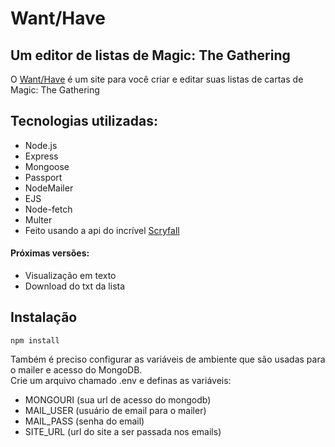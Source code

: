 # Want/Have

## Um editor de listas de Magic: The Gathering

O [Want/Have](https://want-have.herokuapp.com/) é um site para você criar e editar suas listas de cartas de Magic: The Gathering

## Tecnologias utilizadas:
- Node.js
- Express
- Mongoose
- Passport
- NodeMailer
- EJS
- Node-fetch
- Multer
- Feito usando a api do incrível [Scryfall](https://scryfall.com/docs/api)

#### Próximas versões:
- Visualização em texto
- Download do txt da lista

## Instalação 

```
npm install
```
Também é preciso configurar as variáveis de ambiente que são usadas para o mailer e acesso do MongoDB.  
Crie um arquivo chamado .env e definas as variáveis:
- MONGOURI (sua url de acesso do mongodb)
- MAIL_USER (usuário de email para o mailer)
- MAIL_PASS (senha do email)
- SITE_URL (url do site a ser passada nos emails)
